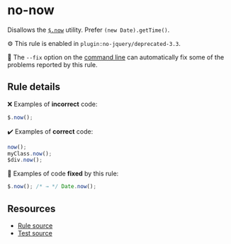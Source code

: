 # no-now

Disallows the [`$.now`](https://api.jquery.com/jQuery.now/) utility. Prefer `(new Date).getTime()`.

⚙️ This rule is enabled in `plugin:no-jquery/deprecated-3.3`.

🔧 The `--fix` option on the [command line](https://eslint.org/docs/user-guide/command-line-interface#fixing-problems) can automatically fix some of the problems reported by this rule.

## Rule details

❌ Examples of **incorrect** code:
```js
$.now();
```

✔️ Examples of **correct** code:
```js
now();
myClass.now();
$div.now();
```

🔧 Examples of code **fixed** by this rule:
```js
$.now(); /* → */ Date.now();
```

## Resources

* [Rule source](/src/rules/no-now.js)
* [Test source](/src/tests/no-now.js)
